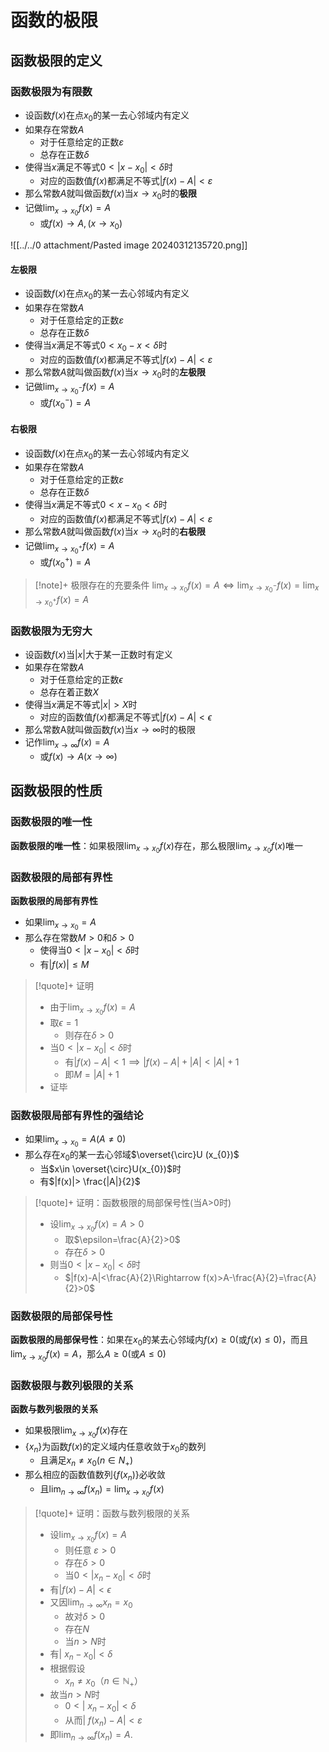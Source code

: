 # 函数的极限

## 函数极限的定义

### 函数极限为有限数

- 设函数$f(x)$在点$x_0$的某一去心邻域内有定义
- 如果存在常数$A$
	- 对于任意给定的正数$\varepsilon$
	- 总存在正数$\delta$
- 使得当$x$满足不等式$0<|x-x_0|<\delta$时
	- 对应的函数值$f(x)$都满足不等式$|f(x)-A|<\varepsilon$
- 那么常数$A$就叫做函数$f(x)$当$x \to x_0$时的**极限**
- 记做$\lim_{ x \to x_{0} }f(x)=A$
	- 或$f(x)\to A,(x\to x_{0})$

![[../../0 attachment/Pasted image 20240312135720.png]]


#### 左极限


- 设函数$f(x)$在点$x_0$的某一去心邻域内有定义
- 如果存在常数$A$
	- 对于任意给定的正数$\varepsilon$
	- 总存在正数$\delta$
- 使得当$x$满足不等式$0<x_0-x<\delta$时
	- 对应的函数值$f(x)$都满足不等式$|f(x)-A|<\varepsilon$
- 那么常数$A$就叫做函数$f(x)$当$x \to x_0$时的**左极限**
- 记做$\lim_{ x \to x^{-}_{0} }f(x)=A$
	- 或$f(x_{0}^{-})= A$


#### 右极限



- 设函数$f(x)$在点$x_0$的某一去心邻域内有定义
- 如果存在常数$A$
	- 对于任意给定的正数$\varepsilon$
	- 总存在正数$\delta$
- 使得当$x$满足不等式$0<x-x_0<\delta$时
	- 对应的函数值$f(x)$都满足不等式$|f(x)-A|<\varepsilon$
- 那么常数$A$就叫做函数$f(x)$当$x \to x_0$时的**右极限**
- 记做$\lim_{ x \to x^{+}_{0} }f(x)=A$
	- 或$f(x_{0}^{+})= A$

>[!note]+ 极限存在的充要条件
> $\lim_{x\to x_0}f(x)=A\iff \lim_{x\to x_0^-}f(x)=\lim_{x\to x_0^+}f(x)=A$


### 函数极限为无穷大

- 设函数$f(x)$当$|x|$大于某一正数时有定义
- 如果存在常数$A$
	- 对于任意给定的正数$\epsilon$
	- 总存在着正数$X$
- 使得当$x$满足不等式$|x|>X$时
	- 对应的函数值$f(x)$都满足不等式$|f(x)-A|<\epsilon$
- 那么常数A就叫做函数$f(x)$当$x\to \infty$时的极限
- 记作$\lim_{x \to \infty} f(x)=A$
	- 或$f(x) \to A( x \to \infty )$

## 函数极限的性质

### 函数极限的唯一性

**函数极限的唯一性**：如果极限$\lim_{x\to x_0}f(x)$存在，那么极限$\lim_{x\to x_0}f(x)$唯一

### 函数极限的局部有界性

**函数极限的局部有界性**
- 如果$\lim_{ x \to x_{0} }=A$
- 那么存在常数$M>0$和$\delta>0$
	- 使得当$0<|x-x_{0}|<\delta$时
	- 有$|f(x)|\leq M$

>[!quote]+ 证明
> - 由于$\lim_{x\to x_0}f(x)=A$
> - 取$\epsilon=1$
> 	- 则存在$\delta>0$
> - 当$0<|x-x_0|<\delta$时
> 	- 有$|f(x)-A|<1\implies|f(x)-A|+|A|<|A|+1$
> 	- 即$M=|A|+1$
> - 证毕


### 函数极限局部有界性的强结论

- 如果$\lim_{ x \to x_{0} }=A(A\neq 0)$
- 那么存在$x_{0}$的某一去心邻域$\overset{\circ}U (x_{0})$
	- 当$x\in \overset{\circ}U(x_{0})$时
	- 有$|f(x)|> \frac{|A|}{2}$


>[!quote]+ 证明：函数极限的局部保号性(当A>0时)
> - 设$\lim_{x\to x_0}f(x)=A>0$
> 	- 取$\epsilon=\frac{A}{2}>0$
> 	- 存在$\delta >0$
> - 则当$0<|x-x_0|<\delta$时
> 	- $|f(x)-A|<\frac{A}{2}\Rightarrow f(x)>A-\frac{A}{2}=\frac{A}{2}>0$

### 函数极限的局部保号性

**函数极限的局部保号性**：如果在$x_{0}$的某去心邻域内$f(x)\geq 0$(或$f(x)\leq 0$)，而且$\lim_{ x \to x_{0} }f(x)=A$，那么$A\geq 0$(或$A\leq 0$)

### 函数极限与数列极限的关系

**函数与数列极限的关系**
- 如果极限$\lim_{ x \to x_{0} }f(x)$存在
- $\{ x_{n} \}$为函数$f(x)$的定义域内任意收敛于$x_{0}$的数列
	- 且满足$x_{n}\neq x_{0}(n\in N_{+})$
- 那么相应的函数值数列$\{ f(x_{n}) \}$必收敛
	- 且$\lim_{ n \to \infty }f(x_{n})=\lim_{ x \to x_{0} }f(x)$

>[!quote]+ 证明：函数与数列极限的关系
> - 设$\lim_{x\to x_0}f(x)=A$
> 	- 则任意$\:\varepsilon>0$
> 	- 存在$\delta>0$
> 	- 当$0<|x_{n}- x_{0}|<\delta$时
> - 有$|f(x)-A|<\epsilon$
> - 又因$\lim_{n\rightarrow\infty}x_n=x_0$
> 	- 故对$\delta>0$
> 	- 存在$N$
> 	- 当$n>N$时
> - 有$\left\lvert\:x_n-x_0\right\rvert<\delta$
> - 根据假设
> 	- $x_n\neq x_0$（$n\in\mathbb{N}_+$）
> - 故当$n>N$时
> 	- $0<\left\lvert\:x_n-x_0\right\rvert<\delta$
> 	- 从而$\left\lvert\:f(x_n)-A\right\rvert<\varepsilon$
> - 即$\lim_{n\rightarrow\infty}f(x_n)=A$.
